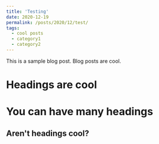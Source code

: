 ```yaml
---
title: 'Testing'
date: 2020-12-19
permalink: /posts/2020/12/test/
tags:
  - cool posts
  - category1
  - category2
---
```


This is a sample blog post. Blog posts are cool.

Headings are cool
======

You can have many headings
======

Aren't headings cool?
------